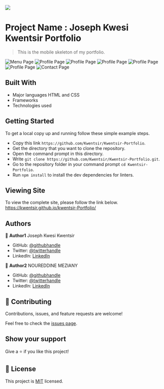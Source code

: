 ![](https://img.shields.io/badge/Microverse-blueviolet)

# Project Name : Joseph Kwesi Kwentsir Portfolio

>This is the mobile skeleton of my portfolio.

![Menu Page](./Screenshots/menupage.png)
![Profile Page](./Screenshots/profilepage1.png)
![Profile Page](./Screenshots/profilepage2.png)
![Profile Page](./Screenshots/profilepage3.png)
![Profile Page](./Screenshots/profilepage4.png)
![Profile Page](./Screenshots/profilepage5.png)
![Contact Page](./Screenshots/contactpage.png)

## Built With

- Major languages
   HTML and CSS
- Frameworks
- Technologies used

## Getting Started


To get a local copy up and running follow these simple example steps.

- Copy this link `https://github.com/Kwentsir/Kwentsir-Portfolio`.
- Get the directory that you want to clone the repository.
- Open the command prompt in this directory.
- Write `git clone https://github.com/Kwentsir/Kwentsir-Portfolio.git`.
- Go to the repository folder in your command prompt `cd Kwentsir-Portfolio`.
- Run `npm install` to install the dev dependencies for linters.



## Viewing Site
To view the complete site, please follow the link below.
https://kwentsir.github.io/kwentsir-Portfolio/




## Authors 

👤 **Author1**
Joseph Kwesi Kwentsir

- GitHub: [@githubhandle](https://github.com/kwentsir)
- Twitter: [@twitterhandle](https://twitter.com/jkwentsir)
- LinkedIn: [LinkedIn](https://linkedin.com/in/josephkwentsir)

👤 **Author2**
NOUREDDINE MEZIANY

- GitHub: [@githubhandle](https://github.com/githubhandle)
- Twitter: [@twitterhandle](https://twitter.com/twitterhandle)
- LinkedIn: [LinkedIn](https://linkedin.com/in/linkedinhandle)


## 🤝 Contributing

Contributions, issues, and feature requests are welcome!

Feel free to check the [issues page](../../issues/).

## Show your support

Give a ⭐️ if you like this project!


## 📝 License

This project is [MIT](./MIT.md) licensed.
